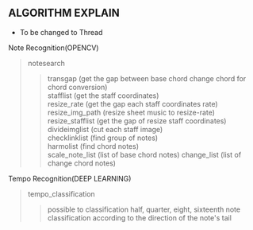 ## ALGORITHM EXPLAIN   
* To be changed to Thread     

Note Recognition(OPENCV)   
> notesearch  
>> transgap (get the gap between base chord change chord for chord conversion)   
>> stafflist (get the staff coordinates)    
>> resize_rate (get the gap each staff coordinates rate)   
>> resize_img_path (resize sheet music to resize-rate)   
>> resize_stafflist (get the gap of resize staff coordinates)   
>> divideimglist (cut each staff image)   
>> checklinklist (find group of notes)   
>> harmolist (find chord notes)   
>> scale_note_list (list of base chord notes)
>> change_list (list of change chord notes)

Tempo Recognition(DEEP LEARNING)
> tempo_classification   
>> possible to classification half, quarter, eight, sixteenth note    
>> classification according to the direction of the note's tail   

 
